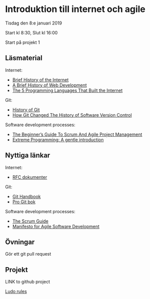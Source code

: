 # Introduktion till internet och agile

Tisdag den 8:e januari 2019

Start kl 8:30, Slut kl 16:00

Start på projekt 1

## Läsmaterial
Internet:

* [Brief History of the Internet](https://www.internetsociety.org/internet/history-internet/brief-history-internet/)
* [A Brief History of Web Development](https://www.techopedia.com/2/31579/networks/a-brief-history-of-web-development)
* [The 5 Programming Languages That Built the Internet](https://www.techopedia.com/2/25666/internet/the-6-programming-languages-that-built-the-internet)

Git:

* [History of Git](https://hackaday.com/2017/05/11/history-of-git/)
* [How Git Changed The History of Software Version Control](https://hackernoon.com/how-git-changed-the-history-of-software-version-control-5f2c0a0850df)

Software development processes:

* [The Beginner’s Guide To Scrum And Agile Project Management](https://blog.trello.com/beginners-guide-scrum-and-agile-project-management)
* [Extreme Programming: A gentle introduction](http://www.extremeprogramming.org/)

## Nyttiga länkar
Internet:

* [RFC dokumenter](https://www.rfc-editor.org/rfc-index.html)

Git:

* [Git Handbook](https://guides.github.com/introduction/git-handbook/)
* [Pro Git bok](https://git-scm.com/book/en/v2)

Software development processes:

* [The Scrum Guide](https://www.scrumguides.org/scrum-guide.html)
* [Manifesto for Agile Software Development](https://agilemanifesto.org/)

## Övningar
Gör ett git pull request

## Projekt
LINK to github project

[Ludo rules](https://www.mastersofgames.com/rules/ludo-rules-instructions-guide.htm)
